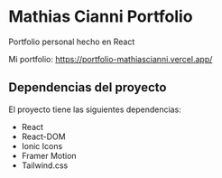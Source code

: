 # Mathias Cianni Portfolio
Portfolio personal hecho en React

Mi portfolio: https://portfolio-mathiascianni.vercel.app/

## Dependencias del proyecto

El proyecto tiene las siguientes dependencias:

* React
* React-DOM
* Ionic Icons
* Framer Motion
* Tailwind.css
